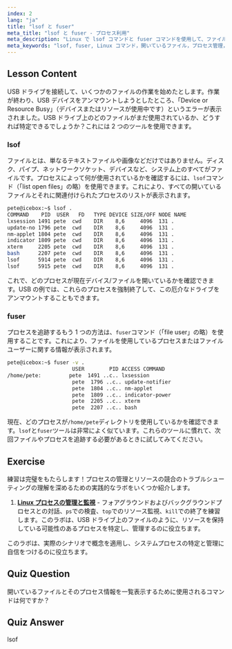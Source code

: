 ```yaml
---
index: 2
lang: "ja"
title: "lsof と fuser"
meta_title: "lsof と fuser - プロセス利用"
meta_description: "Linux で lsof コマンドと fuser コマンドを使用して、ファイルを使用しているプロセスを特定する方法を学びます。「Device or Resource Busy」エラーを理解し、開いているファイルを効果的に管理します。"
meta_keywords: "lsof, fuser, Linux コマンド，開いているファイル，プロセス管理，Linux チュートリアル，初心者ガイド，デバイスビジー"
---
```


## Lesson Content

USB ドライブを接続して、いくつかのファイルの作業を始めたとします。作業が終わり、USB デバイスをアンマウントしようとしたところ、「Device or Resource Busy」（デバイスまたはリソースが使用中です）というエラーが表示されました。USB ドライブ上のどのファイルがまだ使用されているか、どうすれば特定できるでしょうか？これには 2 つのツールを使用できます。

### lsof

ファイルとは、単なるテキストファイルや画像などだけではありません。ディスク、パイプ、ネットワークソケット、デバイスなど、システム上のすべてがファイルです。プロセスによって何が使用されているかを確認するには、`lsof`コマンド（「list open files」の略）を使用できます。これにより、すべての開いているファイルとそれに関連付けられたプロセスのリストが表示されます。

```bash
pete@icebox:~$ lsof .
COMMAND    PID  USER   FD   TYPE DEVICE SIZE/OFF NODE NAME
lxsession 1491 pete  cwd    DIR    8,6     4096  131 .
update-no 1796 pete  cwd    DIR    8,6     4096  131 .
nm-applet 1804 pete  cwd    DIR    8,6     4096  131 .
indicator 1809 pete  cwd    DIR    8,6     4096  131 .
xterm     2205 pete  cwd    DIR    8,6     4096  131 .
bash      2207 pete  cwd    DIR    8,6     4096  131 .
lsof      5914 pete  cwd    DIR    8,6     4096  131 .
lsof      5915 pete  cwd    DIR    8,6     4096  131 .
```

これで、どのプロセスが現在デバイス/ファイルを開いているかを確認できます。USB の例では、これらのプロセスを強制終了して、この厄介なドライブをアンマウントすることもできます。

### fuser

プロセスを追跡するもう 1 つの方法は、`fuser`コマンド（「file user」の略）を使用することです。これにより、ファイルを使用しているプロセスまたはファイルユーザーに関する情報が表示されます。

```bash
pete@icebox:~$ fuser -v .
                     USER        PID ACCESS COMMAND
/home/pete:         pete  1491 ..c.. lxsession
                     pete  1796 ..c.. update-notifier
                     pete  1804 ..c.. nm-applet
                     pete  1809 ..c.. indicator-power
                     pete  2205 ..c.. xterm
                     pete  2207 ..c.. bash
```

現在、どのプロセスが`/home/pete`ディレクトリを使用しているかを確認できます。`lsof`と`fuser`ツールは非常によく似ています。これらのツールに慣れて、次回ファイルやプロセスを追跡する必要があるときに試してみてください。

## Exercise

練習は完璧をもたらします！プロセスの管理とリソースの競合のトラブルシューティングの理解を深めるための実践的なラボをいくつか紹介します。

1. **[Linux プロセスの管理と監視](https://labex.io/ja/labs/comptia-manage-and-monitor-linux-processes-590864)** - フォアグラウンドおよびバックグラウンドプロセスとの対話、`ps`での検査、`top`でのリソース監視、`kill`での終了を練習します。このラボは、USB ドライブ上のファイルのように、リソースを保持している可能性のあるプロセスを特定し、管理するのに役立ちます。

このラボは、実際のシナリオで概念を適用し、システムプロセスの特定と管理に自信をつけるのに役立ちます。

## Quiz Question

開いているファイルとそのプロセス情報を一覧表示するために使用されるコマンドは何ですか？

## Quiz Answer

lsof
